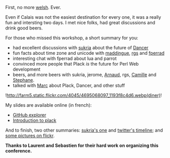 First, no more [welsh](http://en.wikipedia.org/wiki/Welsh_rarebit). Ever.

Even if Calais was not the easiest destination for every one, it was a really fun and intersting two days. I met nice folks, had great discussions and drink good beers.

For those who missed this workshop, a short summary for you:

 * had excellent discussions with [sukria](http://www.sukria.net/fr/) about the future of [Dancer](http://github.com/perldancer/dancer)
 * fun facts about time zone and unicode with [maddingue](http://twitter.com/maddingue), [rgs](http://twitter.com/octoberequus) and [fperrad](http://github.com/fperrad)
 * interesting chat with fperrad about lua and parrot
 * convinced more people that Plack *is* the future for Perl Web development
 * beers, and more beers with sukria, jerome, [Arnaud](http://twitter.com/ephoz), rgs, [Camille](http://twitter.com/cmaussan) and [Stephane](http://twitter.com/straux).
 * talked with [Marc](http://www.tinybox.net/) about Plack, Dancer, and other stuff

!http://farm5.static.flickr.com/4045/4695068097_1193f8c4d6.webp(diner)!

My slides are available online (in french):

 * [GitHub explorer](http://franck.lumberjaph.net/blog/slides/github-explorer.pdf)
 * [Introduction to plack](http://franck.lumberjaph.net/slides/introduction_a_plack.pdf)

And to finish, two other summaries: [sukria's one](http://www.sukria.net/fr/archives/2010/06/12/french-perl-workshop-2010-report/) and [twitter's timeline](http://twitter.com/#search?q=%23fpw2010); and [some pictures on flickr](http://www.flickr.com/photos/franck_/sets/72157624263416548/).

**Thanks to Laurent and Sebastien for their hard work on organizing this conference.**
